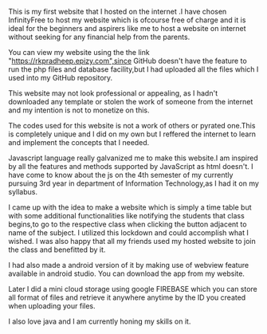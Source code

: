 This is my first website that I hosted on the internet .I have chosen InfinityFree to host my website which is ofcourse free of charge and it is ideal for the beginners and aspirers like me to host a website on internet without seeking for any financial help from the parents.

You can view my website using the the link "https://rkpradheep.epizy.com",since GitHub doesn't have the feature to run the php files and database facility,but I had uploaded all the files which I used into my GitHub repository.

This website may not look professional or appealing, as I hadn't downloaded any template or stolen the work of someone from the internet and my intention is not to monetize on this.

The codes used for this website is not a work of others or pyrated one.This is completely unique and I did on my own but I reffered the internet to learn and implement the concepts that I needed.

Javascript language really galvanized me to make this website.I am inspired by all the features and methods supported by JavaScript as html doesn't. I have come to know about the js on the 4th semester of my currently pursuing 3rd year in department of Information Technology,as I had it on my syllabus.

I came up with the idea to make a website which is simply a time table but with some additional functionalities like notifying the students that class begins,to go to the respective class when clicking the button adjacent to name of the subject. I utilized this lockdown and could accomplish what I wished. I was also happy that all my friends used my hosted website to join the class and benefitted by it.

I had also made a android version of it by making use of webview feature available in android studio. You can download the app from my website.

Later I did a mini cloud storage using google FIREBASE which you can store all format of files and retrieve it anywhere anytime by the ID you created when uploading your files.

I also love java and I am currently honing my skills on it.
